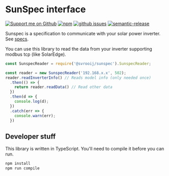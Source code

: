 # SunSpec interface

[![Support me on Github][badge_sponsor]][link_sponsor]
[![npm][badge_npm]][link_npm]
[![github issues][badge_issues]][link_issues]
[![semantic-release][badge_semantic]][link_semantic]

Sunspec is a specification to communicate with your solar power inverter. See [specs](https://www.solaredge.com/sites/default/files/sunspec-implementation-technical-note.pdf).

You can use this library to read the data from your inverter supporting modbus tcp (like SolarEdge).

```JavaScript
const SunspecReader = require('@svrooij/sunspec').SunspecReader;

const reader = new SunspecReader('192.168.x.x', 502);
reader.readInverterInfo() // Reads model info (only needed once)
  .then(() => {
    return reader.readData() // Read other data
  })
  .then(d => {
    console.log(d);
  })
  .catch(err => {
    console.warn(err);
  })
```

## Developer stuff

This library is written in TypeScript. You'll need to compile it before you can run.

```bash
npm install
npm run compile
```

[badge_sponsor]: https://img.shields.io/badge/Sponsor-on%20Github-red
[badge_issues]: https://img.shields.io/github/issues/svrooij/sunspec
[badge_npm]: https://img.shields.io/npm/v/@svrooij/sunspec
[badge_semantic]: https://img.shields.io/badge/%20%20%F0%9F%93%A6%F0%9F%9A%80-semantic--release-e10079.svg

[link_sponsor]: https://github.com/sponsors/svrooij
[link_issues]: https://github.com/svrooij/sunspec/issues
[link_npm]: https://www.npmjs.com/package/@svrooij/sunspec
[link_semantic]: https://github.com/semantic-release/semantic-release